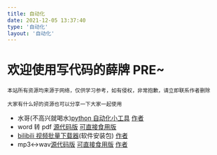 ```yaml
---
title: 自动化
date: 2021-12-05 13:37:40
type: '自动化'
layout: '自动化'
---
```


# 欢迎使用写代码的薛牌 PRE~

```
本站所有资源均来源于网络，仅供学习参考，如有侵权，非常抱歉，请立即联系作者删除

大家有什么好的资源也可以分享一下大家一起使用
```

- 水哥(不高兴就喝水)[python 自动化小工具](http://file.code520.com.cn/Water/waterRPA) [作者](https://space.bilibili.com/412704776/)
- word 转 pdf [源代码版](http://file.code520.com.cn/WordtoPDF/WordtoPDFSc.zip) [可直接食用版](http://file.code520.com.cn/WordtoPDF/WordtoPDFEdi.zip)
- [bilibili 视频批量下载器](http://file.code520.com.cn/BiliDown/DownKyi-1.4.0.zip)(软件安装包) [作者](https://github.com/leiurayer/downkyi)
- mp3<->wav[源代码版](http://file.code520.com.cn/MP3toWAV/MP3toWAV%28%E6%BA%90%E4%BB%A3%E7%A0%81%E7%89%88%29.zip) [可直接食用版](http://file.code520.com.cn/MP3toWAV/MP3toWAV%28%E5%8F%AF%E6%89%A7%E8%A1%8C%E6%96%87%E4%BB%B6%E7%89%88%29.zip) [作者](https://github.com/jokereven)
